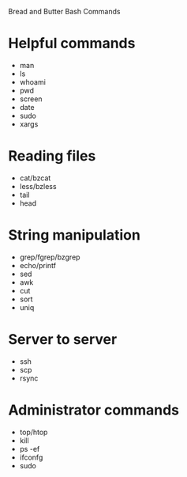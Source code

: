 Bread and Butter Bash Commands

Helpful commands
================
* man
* ls
* whoami
* pwd
* screen
* date
* sudo
* xargs

Reading files
=============
* cat/bzcat		
* less/bzless
* tail
* head

String manipulation
===================
* grep/fgrep/bzgrep
* echo/printf
* sed
* awk
* cut
* sort
* uniq

Server to server
================
* ssh
* scp
* rsync

Administrator commands
======================
* top/htop
* kill
* ps -ef
* ifconfg
* sudo